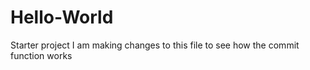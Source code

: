 # Hello-World
Starter project
I am making changes to this file to see how the commit function works

